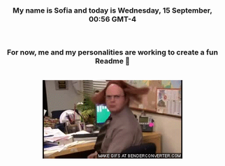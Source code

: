 


<div align="center">
<h3 >My name is Sofia and today is Wednesday, 15 September, 00:56 GMT-4</h3><br>
<h3 >For now, me and my personalities are working to create a fun Readme 👋
</h3><br>
<img src='img/dwight.gif' alt='working...'/>
</div>

